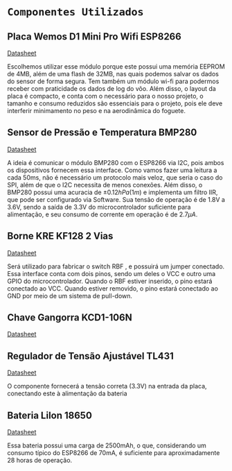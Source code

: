 # `Componentes Utilizados`

## Placa Wemos D1 Mini Pro Wifi ESP8266
[Datasheet](./datasheets/ESP8266EX.PDF)

Escolhemos utilizar esse módulo porque este possui uma memória EEPROM de 4MB, além de uma flash de 32MB, nas quais podemos salvar os dados do sensor de forma segura. Tem também um  módulo wi-fi para podermos receber com praticidade os dados de log do vôo. Além disso, o layout da placa é compacto, e conta com o necessário para o nosso projeto, o tamanho e consumo reduzidos são essenciais para o projeto, pois ele deve interferir minimamento no peso e na aerodinâmica do foguete.

## Sensor de Pressão e Temperatura BMP280
[Datasheet](./datasheets/BST-BMP280-DS001-11.pdf)

A ideia é comunicar o módulo BMP280 com o ESP8266 via I2C, pois ambos os dispositivos fornecem essa interface. Como vamos fazer uma leitura a cada 50ms, não é necessário um protocolo mais veloz, que seria o caso do SPI, além de que o I2C necessita de menos conexões. Além disso, o BMP280 possui uma acuracia de $\pm 0.12hPa (1m)$ e implementa um filtro IIR, que pode ser configurado via Software. Sua tensão de operação é de 1.8V a 3.6V, sendo a saída de 3.3V do microcontrolador suficiente para alimentação, e seu consumo de corrente em operação é de $2.7 \mu A$.

## Borne KRE KF128 2 Vias
[Datasheet](./datasheets/KF128.PDF)

Será utilizado para fabricar o switch RBF , e possuirá um jumper conectado. Essa interface conta com dois pinos, sendo um deles o VCC e outro uma GPIO do microcontrolador. Quando o RBF estiver inserido, o pino estará conectado ao VCC. Quando estiver removido, o pino estará conectado ao GND por meio de um sistema de pull-down.

## Chave Gangorra KCD1-106N
[Datasheet](./datasheets/KCD1-104.PDF)

## Regulador de Tensão Ajustável TL431
[Datasheet](./datasheets/tl431.pdf)

O componente fornecerá a tensão correta (3.3V) na entrada da placa, conectando este à alimentação da bateria

## Bateria LiIon 18650
[Datasheet](./datasheets/SAMSUNG%20INR18650-25R.pdf)

Essa bateria possui uma carga de 2500mAh, o que, considerando um consumo típico do ESP8266 de 70mA, é suficiente para aproximadamente 28 horas de operação. 